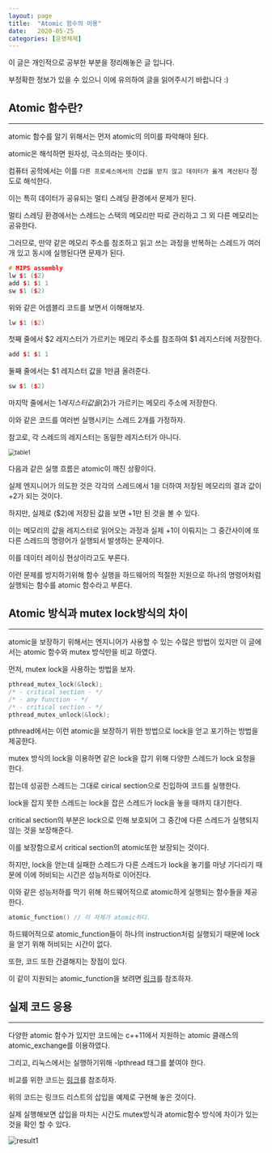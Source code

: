 ```yaml
---
layout: page
title:  "Atomic 함수의 이용"
date:   2020-05-25
categories: [운영체제]
---
```

이 글은 개인적으로 공부한 부분을 정리해놓은 글 입니다.

부정확한 정보가 있을 수 있으니 이에 유의하여 글을 읽어주시기 바랍니다 :)

## Atomic 함수란?

---

atomic 함수를 알기 위해서는 먼저 atomic의 의미를 파악해야 된다.

atomic은 해석하면 원자성, 극소의라는 뜻이다.

컴퓨터 공학에서는 이를 `다른 프로세스에서의 간섭을 받지 않고 데이터가 옳게 계산된다` 정도로 해석한다.

이는 특히 데이터가 공유되는 멀티 스레딩 환경에서 문제가 된다.

멀티 스레딩 환경에서는 스레드는 스택의 메모리만 따로 관리하고 그 외 다른 메모리는 공유한다.

그러므로, 만약 같은 메모리 주소를 참조하고 읽고 쓰는 과정을 반복하는 스레드가 여러 개 있고 동시에 실행된다면 문제가 된다.

```cpp
# MIPS assembly
lw $1 ($2)
add $1 $1 1
sw $1 ($2)
```

위와 같은 어셈블리 코드를 보면서 이해해보자.

```cpp
lw $1 ($2)
```

첫째 줄에서  $2 레지스터가 가르키는 메모리 주소를 참조하여 $1 레지스터에 저장한다.

 ```cpp
add $1 $1 1
 ```

둘째 줄에서는 $1 레지스터 값을 1만큼 올려준다.

 ```cpp
sw $1 ($2)
 ```

마지막 줄에서는 $1 레지스터 값을 ($2)가 가르키는 메모리 주소에 저장한다.

이와 같은 코드를 여러번 실행시키는 스레드 2개를 가정하자.

참고로, 각 스레드의 레지스터는 동일한 레지스터가 아니다.

<img src="https://user-images.githubusercontent.com/60007241/82789309-06da8c80-9ea5-11ea-90a8-58af4efb7729.png" alt="table1" style="zoom:80%;" />

다음과 같은 실행 흐름은 atomic이 깨진 상황이다.

실제 엔지니어가 의도한 것은 각각의 스레드에서 1을 더하여 저장된 메모리의 결과 값이 +2가 되는 것이다.

하지만, 실제로 ($2)에 저장된 값을 보면 +1만 된 것을 볼 수 있다.

이는 메모리의 값을 레지스터로 읽어오는 과정과 실제 +1이 이뤄지는 그 중간사이에 또 다른 스레드의 명령어가 실행되서 발생하는 문제이다.

이를 데이터 레이싱 현상이라고도 부른다.

이런 문제를 방지하기위해 함수 실행을 하드웨어의 적절한 지원으로 하나의 명령어처럼 실행되는 함수를 atomic 함수라고 부른다.

## Atomic 방식과 mutex lock방식의 차이

---

atomic을 보장하기 위해서는 엔지니어가 사용할 수 있는 수많은 방법이 있지만 이 글에서는 atomic 함수와 mutex 방식만을 비교 하였다.

먼저, mutex lock을 사용하는 방법을 보자.

```cpp
pthread_mutex_lock(&lock);
/* - critical section - */
/* - any function - */
/* - critical section - */
pthread_mutex_unlock(&lock);
```

pthread에서는 이런 atomic을 보장하기 위한 방법으로 lock을 얻고 포기하는 방법을 제공한다.

mutex 방식의 lock을 이용하면 같은 lock을 잡기 위해 다양한 스레드가 lock 요청을 한다.

잡는데 성공한 스레드는 그대로 cirical section으로 진입하여 코드를 실행한다.

lock을 잡지 못한 스레드는 lock을 잡은 스레드가 lock을 놓을 때까지 대기한다.

critical section의 부분은 lock으로 인해 보호되어 그 중간에 다른 스레드가 실행되지 않는 것을 보장해준다.

이를 보장함으로서 critical section의 atomic또한 보장되는 것이다.

하지만, lock을 얻는데 실패한 스레드가 다른 스레드가 lock을 놓기를 마냥 기다리기 때문에 이에 허비되는 시간은 성능저하로 이어진다.

이와 같은 성능저하를 막기 위해 하드웨어적으로 atomic하게 실행되는 함수들을 제공한다.

```cpp
atomic_function() // 이 자체가 atomic하다.
```

하드웨어적으로 atomic_function들이 하나의 instruction처럼 실행되기 때문에 lock을 얻기 위해 허비되는 시간이 없다.

또한, 코드 또한 간결해지는 장점이 있다.

이 같이 지원되는 atomic_function을 보려면 [링크](https://gcc.gnu.org/onlinedocs/gcc/_005f_005fatomic-Builtins.html)를 참조하자.



## 실제 코드 응용

---

다양한 atomic 함수가 있지만 코드에는 c++11에서 지원하는 atomic 클래스의 atomic_exchange를 이용하였다.

그리고, 리눅스에서는 실행하기위해 -lpthread 태그를 붙여야 한다.

비교를 위한 코드는 [링크](https://github.com/luceinaltis/luceinaltis/blob/master/%EC%9A%B4%EC%98%81%EC%B2%B4%EC%A0%9C/test_and_set.cpp)를 참조하자.

위의 코드는 링크드 리스트의 삽입을 예제로 구현해 놓은 것이다.

실제 실행해보면 삽입을 마치는 시간도 mutex방식과 atomic함수 방식에 차이가 있는 것을 확인 할 수 있다.

<img src="https://user-images.githubusercontent.com/60007241/82789303-05a95f80-9ea5-11ea-8f23-989d6d5633d9.png" alt="result1" style="zoom:100%;" />





